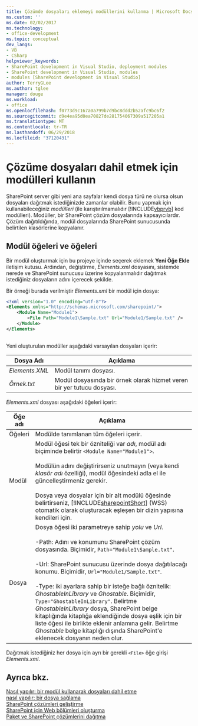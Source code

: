 ```yaml
---
title: Çözümde dosyaları eklemeyi modüllerini kullanma | Microsoft Docs
ms.custom: ''
ms.date: 02/02/2017
ms.technology:
- office-development
ms.topic: conceptual
dev_langs:
- VB
- CSharp
helpviewer_keywords:
- SharePoint development in Visual Studio, deployment modules
- SharePoint development in Visual Studio, modules
- modules [SharePoint development in Visual Studio]
author: TerryGLee
ms.author: tglee
manager: douge
ms.workload:
- office
ms.openlocfilehash: f0773d9c167a0a799b7d9bc8ddd2b52afc9bc6f2
ms.sourcegitcommit: d9e4ea95d0ea70827de281754067309a517205a1
ms.translationtype: MT
ms.contentlocale: tr-TR
ms.lasthandoff: 06/29/2018
ms.locfileid: "37120431"
---
```

# <a name="use-modules-to-include-files-in-the-solution"></a>Çözüme dosyaları dahil etmek için modülleri kullanın
  SharePoint server gibi yeni ana sayfalar kendi dosya türü ne olursa olsun dosyaları dağıtmak istediğinizde zamanlar olabilir. Bunu yapmak için kullanabileceğiniz *modülleri* (ile karıştırılmamalıdır [!INCLUDE[vbprvb](../sharepoint/includes/vbprvb-md.md)] kod modülleri). Modüller, bir SharePoint çözüm dosyalarında kapsayıcılardır. Çözüm dağıtıldığında, modül dosyalarında SharePoint sunucusunda belirtilen klasörlerine kopyalanır.  
  
## <a name="module-items-and-elements"></a>Modül öğeleri ve öğeleri
 Bir modül oluşturmak için bu projeye içinde seçerek eklemek **Yeni Öğe Ekle** iletişim kutusu. Ardından, değiştirme, *Elements.xml* dosyasını, sistemde nerede ve SharePoint sunucusu üzerine kopyalanmalıdır dağıtmak istediğiniz dosyaların adını içerecek şekilde.  
  
 Bir örneği burada verilmiştir *Elements.xml* bir modül için dosya:  
  
```xml  
<?xml version="1.0" encoding="utf-8"?>  
<Elements xmlns="http://schemas.microsoft.com/sharepoint/">  
    <Module Name="Module1">  
        <File Path="Module1\Sample.txt" Url="Module1/Sample.txt" />  
    </Module>  
</Elements>  
  
```  
  
 Yeni oluşturulan modüller aşağıdaki varsayılan dosyaları içerir:  
  
|Dosya Adı|Açıklama|  
|---------------|-----------------|  
|*Elements.XML*|Modül tanımı dosyası.|  
|*Örnek.txt*|Modül dosyasında bir örnek olarak hizmet veren bir yer tutucu dosyası.|  
  
 *Elements.xml* dosyası aşağıdaki öğeleri içerir:  
  
|Öğe adı|Açıklama|  
|------------------|-----------------|  
|Öğeleri|Modülde tanımlanan tüm öğeleri içerir.|  
|Modül|Modül öğesi tek bir özniteliği var *adı*, modül adı biçiminde belirtir `<Module Name="Module1">`.<br /><br /> Modülün adını değiştirirseniz unutmayın (veya kendi *klasör adı* özelliği), modül öğesindeki adla el ile güncelleştirmeniz gerekir.<br /><br /> Dosya veya dosyalar için bir alt modülü öğesinde belirtirseniz, [!INCLUDE[sharepointShort](../sharepoint/includes/sharepointshort-md.md)] (WSS) otomatik olarak oluşturacak eşleşen bir dizin yapısına kendileri için.|  
|Dosya|Dosya öğesi iki parametreye sahip *yolu* ve *Url*.<br /><br /> -Path: Adını ve konumunu SharePoint çözüm dosyasında. Biçimidir, `Path="Module1\Sample.txt"`.<br /><br /> -Url: SharePoint sunucusu üzerinde dosya dağıtılacağı konumu. Biçimidir, `Url="Module1/Sample.txt"`.<br /><br /> -Type: iki ayarlara sahip bir isteğe bağlı öznitelik: *GhostableInLibrary* ve *Ghostable*. Biçimidir, `Type="GhostableInLibrary"`. Belirtme *GhostableInLibrary* dosya, SharePoint belge kitaplığında kitaplığa eklendiğinde dosya eşlik için bir liste öğesi ile birlikte eklenir anlamına gelir. Belirtme *Ghostable* belge kitaplığı dışında SharePoint'e eklenecek dosyanın neden olur.|  
  
 Dağıtmak istediğiniz her dosya için ayrı bir gerekli `<File>` öğe girişi *Elements.xml*.  
  
## <a name="see-also"></a>Ayrıca bkz.
 [Nasıl yapılır: bir modül kullanarak dosyaları dahil etme](../sharepoint/how-to-include-files-by-using-a-module.md)   
 [nasıl yapılır: bir dosya sağlama](http://go.microsoft.com/fwlink/?LinkID=144271)   
 [SharePoint çözümleri geliştirme](../sharepoint/developing-sharepoint-solutions.md)   
 [SharePoint için Web bölümleri oluşturma](../sharepoint/creating-web-parts-for-sharepoint.md)   
 [Paket ve SharePoint çözümlerini dağıtma](../sharepoint/packaging-and-deploying-sharepoint-solutions.md)  
  
